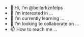 - 👋 Hi, I’m @bellerkznfelps
- 👀 I’m interested in ...
- 🌱 I’m currently learning ...
- 💞️ I’m looking to collaborate on ...
- 📫 How to reach me ...

<!---
bellerkznfelps/bellerkznfelps is a ✨ special ✨ repository because its `README.md` (this file) appears on your GitHub profile.
You can click the Preview link to take a look at your changes.
--->
